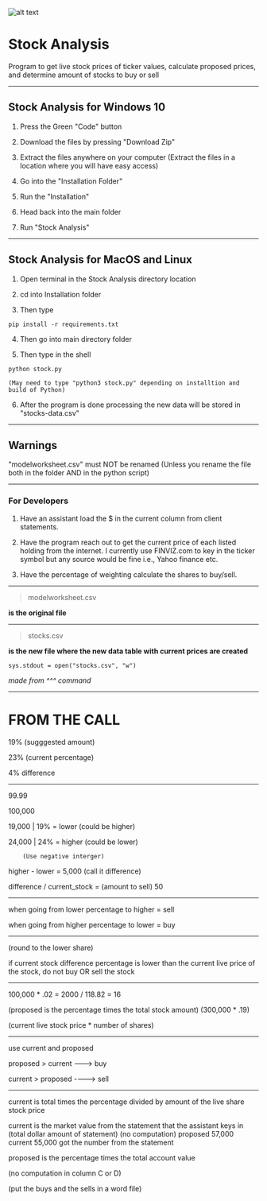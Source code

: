 ![alt text](https://www.clipartmax.com/png/full/360-3605240_stocks-transparent-background-transparent-stock-icon-png.png)

# Stock Analysis

Program to get live stock prices of ticker values, calculate proposed prices, and determine amount of stocks to buy or sell

---

## Stock Analysis for Windows 10

1. Press the Green "Code" button

2. Download the files by pressing "Download Zip"

3. Extract the files anywhere on your computer
   (Extract the files in a location where you will have easy access)

4. Go into the "Installation Folder"

5. Run the "Installation"

6. Head back into the main folder

7. Run "Stock Analysis"

---

## Stock Analysis for MacOS and Linux

1. Open terminal in the Stock Analysis directory location

2. cd into Installation folder

3. Then type

```console
pip install -r requirements.txt

```

4. Then go into main directory folder

5. Then type in the shell

```console
python stock.py
```

    (May need to type "python3 stock.py" depending on installtion and build of Python)

6. After the program is done processing the new data will be stored in "stocks-data.csv"

---

## Warnings

"modelworksheet.csv" must NOT be renamed
(Unless you rename the file both in the folder AND in the python script)

---

### For Developers

1. Have an assistant load the $ in the current column from client statements.

2. Have the program reach out to get the current price of each listed holding from the internet. I currently use FINVIZ.com to key in the ticker symbol but any source would be fine i.e., Yahoo finance etc.

3. Have the percentage of weighting calculate the shares to buy/sell.

---

> modelworksheet.csv

**is the original file**

---

> stocks.csv

**is the new file where the new data table with current prices are created**

`sys.stdout = open("stocks.csv", "w")`

_made from ^^^ command_

---

# FROM THE CALL

19% (sugggested amount)

23% (current percentage)

4% difference

---

99.99

100,000

19,000 | 19% = lower (could be higher)

24,000 | 24% = higher (could be lower)

    	(Use negative interger)

higher - lower = 5,000 (call it difference)

difference / current_stock = (amount to sell) 50

---

when going from lower percentage to higher = sell

when going from higher percentage to lower = buy

---

(round to the lower share)

if current stock difference percentage is lower than the current live
price of the stock, do not buy OR sell the stock

---

100,000 \* .02 = 2000 / 118.82 = 16

(proposed is the percentage times the total stock amount) (300,000 \* .19)

(current live stock price \* number of shares)

---

use current and proposed

proposed > current ---> buy

current > proposed ----> sell

---

current is total times the percentage divided by amount of the live share stock price

current is the market value from the statement that the assistant keys in
(total dollar amount of statement) (no computation)
proposed 57,000
current 55,000
got the number from the statement

proposed is the percentage times the total account value

(no computation in column C or D)

(put the buys and the sells in a word file)
